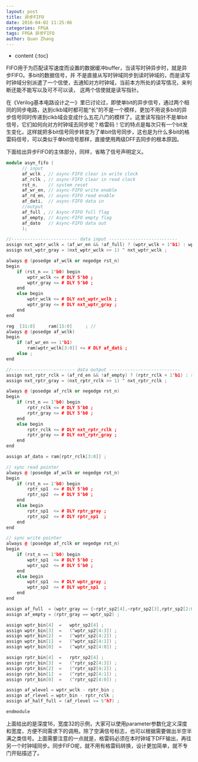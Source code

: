 ```yaml
---
layout: post
title: 异步FIFO
date: 2016-04-02 11:25:06 
categories: FPGA
tags: FPGA 异步FIFO
author: Quan Zhang
--- 
```


* content
{:toc}

FIFO用于为匹配读写速度而设置的数据缓冲buffer，当读写时钟异步时，就是异步FIFO。多bit的数据信号，并 不是直接从写时钟域同步到读时钟域的，而是读写时钟域分别派遣了一个信使，去通知对方时钟域，当前本方所处的读写情况，来判断还能不能写以及可不可以读， 这两个信使就是读写指针。

在《Verilog基本电路设计之一》里已讨论过，即使单bit的异步信号，通过两个相同的同步电路，达到clkb域时都可能“长”的不是一个模样，更加不用说多bit的异步信号同时传递到clkb域会变成什么五花八门的模样了。这里读写指针不是单bit信号，它们如何向对方时钟域去同步呢？格雷码！它的特点是每次只有一个bit发生变化，这样就把多bit信号同步转变为了单bit信号同步，这也是为什么多bit的格雷码信号，可以类似于单bit信号那样，直接使用两级DFF去同步的根本原因。

下面给出异步FIFO的主体部分，同样，省略了信号声明定义。

```C++
module asyn_fifo (
      // input
      af_wclk , // async-FIFO clear in write clock
      af_rclk , // async-FIFO clear in read clock
      rst_n,    // system reset
      af_wr_en, // async-FIFO write enable
      af_rd_en, // async-FIFO read enable
      af_dati,  // async-FIFO data in
      //output            
      af_full , // Async-FIFO full flag
      af_empty, // Async-FIFO empty flag
      af_dato   // Async-FIFO data out
      );

//------------------------- data input --------------------------
assign nxt_wptr_wclk = (af_wr_en && !af_full) ? (wptr_wclk + 1'b1) : wptr_wclk ;
assign nxt_wptr_gray = (nxt_wptr_wclk >> 1) ^ nxt_wptr_wclk ;

always @ (posedge af_wclk or negedge rst_n)
begin
    if (rst_n == 1'b0) begin
        wptr_wclk <= # DLY 5'b0 ;
        wptr_gray <= # DLY 5'b0 ;
    end
    else begin
        wptr_wclk <= # DLY nxt_wptr_wclk ;
        wptr_gray <= # DLY nxt_wptr_gray ;
    end
end

reg  [31:0]     ram[15:0]     ; //
always @ (posedge af_wclk)
begin
    if (af_wr_en == 1'b1)
        ram[wptr_wclk[3:0]] <= # DLY af_dati ;
    else ;
end

//------------------------ data output ---------------------------
assign nxt_rptr_rclk = (af_rd_en && !af_empty) ? (rptr_rclk + 1'b1) : rptr_rclk ;
assign nxt_rptr_gray = (nxt_rptr_rclk >> 1) ^ nxt_rptr_rclk ;

always @ (posedge af_rclk or negedge rst_n)
begin
    if (rst_n == 1'b0) begin
        rptr_rclk <= # DLY 5'b0 ;
        rptr_gray <= # DLY 5'b0 ;
    end
    else begin
        rptr_rclk <= # DLY nxt_rptr_rclk ;
        rptr_gray <= # DLY nxt_rptr_gray ;
    end
end

assign af_dato = ram[rptr_rclk[3:0]] ;

// sync read pointer
always @ (posedge af_wclk or negedge rst_n)
begin
    if (rst_n == 1'b0) begin
        rptr_sp1  <= # DLY 5'b0 ;
        rptr_sp2  <= # DLY 5'b0 ;
    end
    else begin
        rptr_sp1  <= # DLY rptr_gray ;
        rptr_sp2  <= # DLY rptr_sp1  ;
    end
end

// sync write pointer
always @ (posedge af_rclk or negedge rst_n)
begin
    if (rst_n == 1'b0) begin
        wptr_sp1  <= # DLY 5'b0 ;
        wptr_sp2  <= # DLY 5'b0 ;
    end
    else begin
        wptr_sp1  <= # DLY wptr_gray ;
        wptr_sp2  <= # DLY wptr_sp1  ;
    end
end

assign af_full  = (wptr_gray == {~rptr_sp2[4],~rptr_sp2[3],rptr_sp2[2:0]}) ;
assign af_empty = (rptr_gray == wptr_sp2) ;

assign wptr_bin[4]  =   wptr_sp2[4] ;
assign wptr_bin[3]  =   (^wptr_sp2[4:3]) ;
assign wptr_bin[2]  =   (^wptr_sp2[4:2]) ;
assign wptr_bin[1]  =   (^wptr_sp2[4:1]) ;
assign wptr_bin[0]  =   (^wptr_sp2[4:0]) ;

assign rptr_bin[4]  =   rptr_sp2[4] ;
assign rptr_bin[3]  =   (^rptr_sp2[4:3]) ;
assign rptr_bin[2]  =   (^rptr_sp2[4:2]) ;
assign rptr_bin[1]  =   (^rptr_sp2[4:1]) ;
assign rptr_bin[0]  =   (^rptr_sp2[4:0]) ;

assign af_wlevel = wptr_wclk - rptr_bin ;
assign af_rlevel = wptr_bin - rptr_rclk ;
assign af_half_full = (af_rlevel >= 5'h7) ;

endmodule
```

上面给出的是深度16，宽度32的示例，大家可以使用parameter参数化定义深度和宽度，方便不同需求下的调用。除了空满信号标志，也可以根据需要做出半空半满之类信号。上面需要注意的一点就是，格雷码必须在本时钟域下DFF输出，再往另一个时钟域同步。同步FIFO呢，就不用有格雷码转换，设计更加简单，就不专门开贴描述了。





